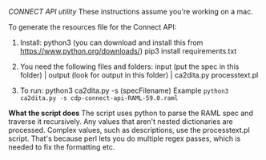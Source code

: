 *CONNECT API utility*
These instructions assume you're working on a mac.

To generate the resources file for the Connect API:
1) Install:
	python3 (you can download and install this from https://www.python.org/downloads/)
	pip3 install requirements.txt
2) You need the following files and folders:
   input (put the spec in this folder)
   |
   output (look for output in this folder)
   |
   ca2dita.py
   processtext.pl

3) To run:
   python3 ca2dita.py -s (specFilename)
   Example
   `python3 ca2dita.py -s cdp-connect-api-RAML-59.0.raml`

**What the script does**
The script uses python to parse the RAML spec and traverse it recursively. 
Any values that aren't nested dictionaries are processed. 
Complex values, such as descriptions, use the processtext.pl script.
That's because perl lets you do multiple regex passes, which is needed to fix the formatting etc.

